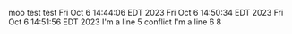 moo test
test
Fri Oct  6 14:44:06 EDT 2023
Fri Oct  6 14:50:34 EDT 2023
Fri Oct  6 14:51:56 EDT 2023
I'm a line 5 conflict
I'm a line 6
8
